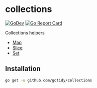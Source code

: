 # collections

[![GoDev](https://img.shields.io/static/v1?label=godev&message=reference&color=00add8)][godev] [![Go Report Card](https://goreportcard.com/badge/github.com/gotidy/collections)][goreport] 
<!-- [![Mentioned in Awesome Go](https://awesome.re/mentioned-badge.svg)](https://github.com/avelino/awesome-go) -->

[godev]: https://pkg.go.dev/github.com/gotidy/collections
[goreport]: https://goreportcard.com/report/github.com/gotidy/collections

Collections helpers

- [Map](https://github.com/gotidy/collections/)
- [Slice](https://github.com/gotidy/collections/slice)
- [Set](https://github.com/gotidy/collections/set)

## Installation

```sh
go get -u github.com/gotidy/collections
```
